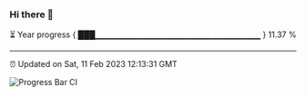 ### Hi there 👋

⏳ Year progress { ███▁▁▁▁▁▁▁▁▁▁▁▁▁▁▁▁▁▁▁▁▁▁▁▁▁▁▁ } 11.37 %

---

⏰ Updated on Sat, 11 Feb 2023 12:13:31 GMT

![Progress Bar CI](https://github.com/Shyam-Makwana/GitHub-Actions-Demo/workflows/Progress%20Bar%20CI/badge.svg)
